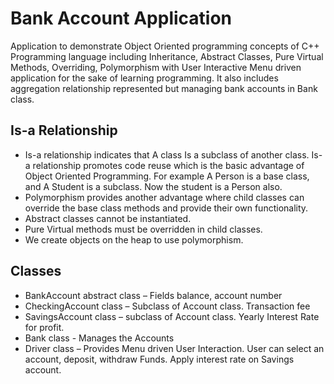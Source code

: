 # Bank Account Application

Application to demonstrate Object Oriented programming concepts of C++ Programming
language including Inheritance, Abstract Classes, Pure Virtual Methods, Overriding,
Polymorphism with User Interactive Menu driven application for the sake of learning
programming. It also includes aggregation relationship represented but managing
bank accounts in Bank class.

## Is-a Relationship

* Is-a relationship indicates that A class Is a subclass of another class. Is-a relationship promotes code reuse which is the basic advantage of Object Oriented Programming. For example A Person is a base class, and A Student is a subclass. Now the student is a Person also.
* Polymorphism provides another advantage where child classes can override the base class methods and provide their own functionality.
* Abstract classes cannot be instantiated.
* Pure Virtual methods must be overridden in child classes.
* We create objects on the heap to use polymorphism.

## Classes

* BankAccount abstract class – Fields balance, account number
* CheckingAccount class – Subclass of Account class. Transaction fee
* SavingsAccount class – subclass of Account class. Yearly Interest Rate for profit.
* Bank class - Manages the Accounts 
* Driver class – Provides Menu driven User Interaction. User can select an account, deposit, withdraw Funds. Apply interest rate on Savings account.
